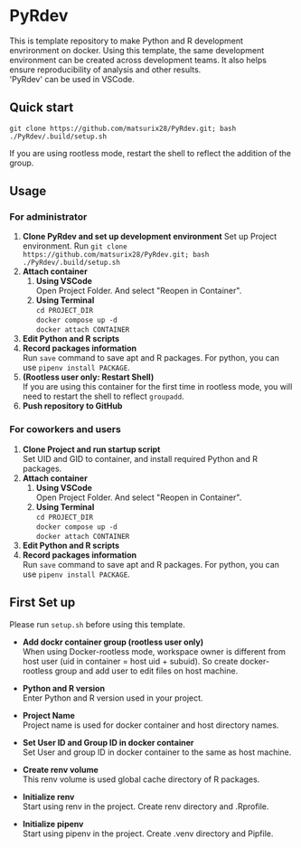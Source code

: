 # PyRdev
This is template repository to make Python and R development envrironment on docker. Using this template, the same development environment can be created across development teams. It also helps ensure reproducibility of analysis and other results.  
'PyRdev' can be used in VSCode.

## Quick start
```
git clone https://github.com/matsurix28/PyRdev.git; bash ./PyRdev/.build/setup.sh
```
If you are using rootless mode, restart the shell to reflect the addition of the group.

## Usage
### For administrator
1. **Clone PyRdev and set up development environment**
Set up Project environment.
Run `git clone https://github.com/matsurix28/PyRdev.git; bash ./PyRdev/.build/setup.sh`
2. **Attach container**
    1. **Using VSCode**  
       Open Project Folder. And select "Reopen in Container".
    2. **Using Terminal**  
   `cd PROJECT_DIR`  
`docker compose up -d`  
`docker attach CONTAINER`
3. **Edit Python and R scripts**
4. **Record packages information**  
   Run `save` command to save apt and R packages. For python, you can use `pipenv install PACKAGE`.
5. **(Rootless user only: Restart Shell)**  
If you are using this container for the first time in rootless mode, you will need to restart the shell to reflect `groupadd`.   
6. **Push repository to GitHub**
### For coworkers and users
1. **Clone Project and run startup script**  
Set UID and GID to container, and install required Python and R packages.
2. **Attach container**
    1. **Using VSCode**  
       Open Project Folder. And select "Reopen in Container".
    2. **Using Terminal**  
    `cd PROJECT_DIR`  
`docker compose up -d`  
`docker attach CONTAINER`
3. **Edit Python and R scripts**
4. **Record packages information**  
   Run `save` command to save apt and R packages. For python, you can use `pipenv install PACKAGE`.

## First Set up
Please run `setup.sh` before using this template.

- **Add dockr container group (rootless user only)**  
When using Docker-rootless mode, workspace owner is different from host user (uid in container = host uid + subuid). So create docker-rootless group and add user to edit files on host machine.

- **Python and R version**  
Enter Python and R version used in your project.

- **Project Name**  
Project name is used for docker container and host directory names.

- **Set User ID and Group ID in docker container**  
Set User and group ID in docker container to the same as host machine.

- **Create renv volume**  
This renv volume is used global cache directory of R packages.

- **Initialize renv**  
Start using renv in the project. Create renv directory and .Rprofile.  

- **Initialize pipenv**  
Start using pipenv in the project. Create .venv directory and Pipfile.
